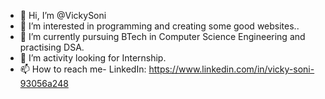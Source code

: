 - 👋 Hi, I’m @VickySoni
- 👀 I’m interested in programming and creating some good websites..
- 🌱 I’m currently pursuing BTech in Computer Science Engineering and practising DSA.
- 💞️ I’m activity looking for Internship.
- 📫 How to reach me- LinkedIn: https://www.linkedin.com/in/vicky-soni-93056a248 



<!---
VickySonii/VickySonii is a ✨ special ✨ repository because its `README.md` (this file) appears on your GitHub profile.
You can click the Preview link to take a look at your changes.
--->
